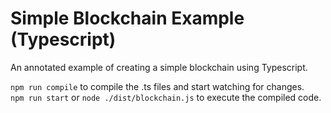 # Simple Blockchain Example (Typescript)

An annotated example of creating a simple blockchain using Typescript.

`npm run compile` to compile the .ts files and start watching for changes.  
`npm run start` or `node ./dist/blockchain.js` to execute the compiled code.